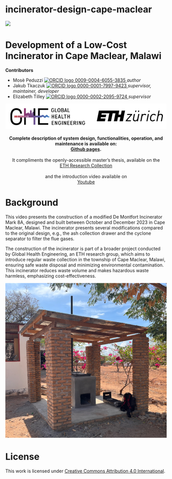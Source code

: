 # incinerator-design-cape-maclear
<!-- badges: start -->

[![](https://img.shields.io/badge/License-CC_BY_4.0-lightgrey.svg)](https://creativecommons.org/licenses/by/4.0/)

<!-- badges: end -->

<h1> Development of a Low-Cost Incinerator in Cape Maclear, Malawi </h1>

<b>Contributors</b>  
- Mosè Peduzzi <a href="https://orcid.org/0009-0004-6055-3835">
<img alt="ORCID logo" src="https://info.orcid.org/wp-content/uploads/2019/11/orcid_16x16.png" width="16" height="16" /> 0009-0004-6055-3835
</a> *author*  
- Jakub Tkaczuk <a href="https://orcid.org/0000-0001-7997-9423">
<img alt="ORCID logo" src="https://info.orcid.org/wp-content/uploads/2019/11/orcid_16x16.png" width="16" height="16" /> 0000-0001-7997-9423
</a> *supervisor, maintainer, developer*  
- Elizabeth Tilley <a href="https://orcid.org/0000-0002-2095-9724">
<img alt="ORCID logo" src="https://info.orcid.org/wp-content/uploads/2019/11/orcid_16x16.png" width="16" height="16" /> 0000-0002-2095-9724
</a> *supervisor*  

<p align="middle"> 
<img src="img/ETH_GHE_logo.svg" width=600>
<br><br>
<b>Complete description of system design, functionalities, operation, and maintenance is available on:<br \>
<a href="https://global-health-engineering.github.io/incinerator-design-cape-maclear/">Github pages</a>.
</b>
<br><br>
It compliments the openly-accessible master’s thesis, available on the<br \>  
<a href="https://www.research-collection.ethz.ch/handle/20.500.11850/670633">ETH Research Collection</a>
<br><br>
and the introduction video available on<br \>
<a href="https://youtu.be/6FmEJcynxZ">Youtube</a>
</p>

# Background

This video presents the construction of a modified De Montfort Incinerator Mark 8A, designed and built between October and December 2023 in Cape Maclear, Malawi. The incinerator presents several modifications compared to the original design, e.g., the ash collection drawer and the cyclone separator to filter the flue gases.

The construction of the incinerator is part of a broader project conducted by Global Health Engineering, an ETH research group, which aims to introduce regular waste collection in the township of Cape Maclear, Malawi, ensuring safe waste disposal and minimizing environmental contamination. This incinerator reduces waste volume and  makes hazardous waste harmless, emphasizing cost-effectiveness.

![](img/00-incenerator-clinic.jpg)

# License

This work is licensed under
[Creative Commons Attribution 4.0 International](https://github.com/Global-Health-Engineering/incinerator-design-cape-maclear/blob/main/LICENSE.md).
